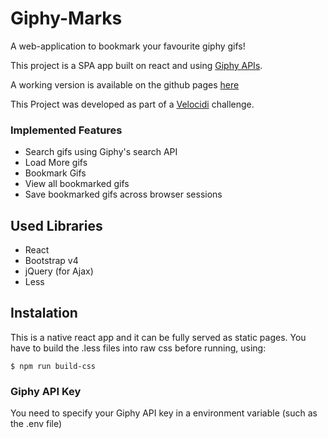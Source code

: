 # Giphy-Marks

A web-application to bookmark your favourite giphy gifs!

This project is a SPA app built on react and using [Giphy APIs](https://developers.giphy.com/docs/).

A working version is available on the github pages [here](https://ross65536.github.io/Giphy-React/)

This Project was developed as part of a [Velocidi](https://www.velocidi.com/) challenge.

### Implemented Features

- Search gifs using Giphy's search API
- Load More gifs 
- Bookmark Gifs
- View all bookmarked gifs
- Save bookmarked gifs across browser sessions

## Used Libraries

- React 
- Bootstrap v4
- jQuery (for Ajax)
- Less

## Instalation

This is a native react app and it can be fully served as static pages.
You have to build the .less files into raw css before running, using:

```
$ npm run build-css
```

### Giphy API Key

You need to specify your Giphy API key in a environment variable (such as the .env file)
